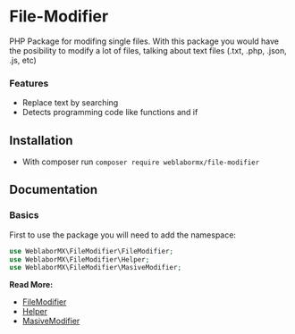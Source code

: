 File-Modifier
======

PHP Package for modifing single files. With this package you would have the posibility to modify a lot of files, talking about text files (.txt, .php, .json, .js, etc)

### Features
- Replace text by searching
- Detects programming code like functions and if

## Installation
- With composer run `composer require weblabormx/file-modifier` 

## Documentation

### Basics
First to use the package you will need to add the namespace:
```php
use WeblaborMX\FileModifier\FileModifier;
use WeblaborMX\FileModifier\Helper;
use WeblaborMX\FileModifier\MasiveModifier;
```
**Read More:**
- [FileModifier](FileModifier.md)
- [Helper](Helper.md)
- [MasiveModifier](MasiveModifier.md)